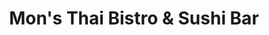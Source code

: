 ---
layout: place
title: "Mon's Thai Bistro & Sushi Bar"
permalink: /texas/san-antonio/mon-s-thai-bistro-sushi-bar.html
stateAbbr: TX
stateName: Texas
cityName: San Antonio
seo:
  name: "Mon's Thai Bistro & Sushi Bar"
  type: Restaurant
  links: http://www.monsthai.com/
description: "Mon's Thai Bistro & Sushi Bar serves delicious sushi in San Antonio, Texas. Try fresh Japanese dishes for a great dining experience. "
place_id: ChIJ6_ntwZ_1XIYRG0r71Wy2k7Q
photos:
  - name: >-
      places/ChIJ6_ntwZ_1XIYRG0r71Wy2k7Q/photos/AeeoHcLTZ-voPPoPPgLjYGxSmEyxYqplda-PjNnAT9HoO0Pp3t6jxLNbs1jPx_xlp5apZf3z-8shrAQrMg6XL2S0H0o1mCLno4ZLNtluEkkNxcJMO3Y8BPz63UGMjVffFmfcw9HM8ej-sA0jXoyN9IeW8B9YWPu3WrWkupEo0eoTBn57YmAUn0ECLh4E-bmMNZthtB0tg8SsxRyl70x95nDMsaysmG3k0-R09kEvOsrZr3jzIkXEcLh5if7zirgHtQdWtJRAGGUU0WXuB-PZClWkO_4bFRLwcINGCvrKuA-RZGEGbSUIJt_R5FNlSreYfseTyLTg6V8SteSc2FiqzlyLxhnut0bg9-CQvbUwqggVyxQE9dS3gpfC7cyNcrSaNpabOQ7XT73CVECKk76GSC1woqL4VN9ksrq4y_3vzr0Asn_-xd9x
    widthPx: 3024
    heightPx: 4032
    authorAttributions:
      - displayName: Shelly Sanchez Terrell
        uri: https://maps.google.com/maps/contrib/114337606913650576428
        photoUri: >-
          https://lh3.googleusercontent.com/a-/ALV-UjU3LFW_oFMG-qjjTqInVGma5KHvkEFVBe0fXVTpbzLbgK1YPgQ8dQ=s100-p-k-no-mo
    flagContentUri: >-
      https://www.google.com/local/imagery/report/?cb_client=maps_api_places.places_api&image_key=!1e10!2sCIHM0ogKEICAgIDh_fq-gAE&hl=en-US
    googleMapsUri: >-
      https://www.google.com/maps/place//data=!3m4!1e2!3m2!1sCIHM0ogKEICAgIDh_fq-gAE!2e10!4m2!3m1!1s0x865cf59fc1edf9eb:0xb493b66cd5fb4a1b
  - name: >-
      places/ChIJ6_ntwZ_1XIYRG0r71Wy2k7Q/photos/AeeoHcLOF3M9jzeRLtdPMAjzw2OGTF6K8mKF8b33sPzqzgSYrRLGfNNxeFh7jOrUe_NWEOUWHzmuH8az_ge11iRNv5k_b0K6xZdT5mL6aH2_OC4ktu9fpju1LCXzMJFdMllY6QMApXfGF-i4uh22XE794gbgmYcFxKtJ_f5sZRGlllf7PtEWuPfdGLOJiPG9oUqHEWc3aLsUcdYA2JyMI6rMUiOx9BslaXZpvFU-QiuiNHbJLN-zrOswzgOKtKAhYWmuxjAnjcELHgtuKc2CYMAtrONtwWBa9nnMgyuh-qD7alMtJpxP0bKRXsIuJeJSbnsc1Xn6u2owPKQgqbUeaykB9Wgu3eb43vjAAPLGhkpm_t2FHhhBRJhhzItNVECITIzzbAVvAWnWgybllYriMgyspSKePGX_52odTv7tz3FxHUIIPL-r
    widthPx: 4032
    heightPx: 2688
    authorAttributions:
      - displayName: Andrea
        uri: https://maps.google.com/maps/contrib/114520585379451721243
        photoUri: >-
          https://lh3.googleusercontent.com/a-/ALV-UjUBT9SGNC_OCcOHDgRvIv958nqr5DUlu1rchEgSx_h29EAcAHwEgA=s100-p-k-no-mo
    flagContentUri: >-
      https://www.google.com/local/imagery/report/?cb_client=maps_api_places.places_api&image_key=!1e10!2sCIHM0ogKEICAgICK-MuShQE&hl=en-US
    googleMapsUri: >-
      https://www.google.com/maps/place//data=!3m4!1e2!3m2!1sCIHM0ogKEICAgICK-MuShQE!2e10!4m2!3m1!1s0x865cf59fc1edf9eb:0xb493b66cd5fb4a1b
  - name: >-
      places/ChIJ6_ntwZ_1XIYRG0r71Wy2k7Q/photos/AeeoHcJLrqiV-MxJv1lp3KB7SmpjvgkFflQv2OZhuBcEyszeh-sLya2jqzqA8AAi5vKSFCF3hrC6MN61CeY_MuwuZGrvqqI_gMbFZ8J0MmfKCsDkBe4xyerFtL_1eAmVbCHZ9HP7_F3tWeIXQMglMhL3Y5sszAVXoat34MOER-jVgDrzTxHxnqqz28nuk2bewPFiXJo8cabBQpferAlbPGj9Hn0fcSfv0IvRHn_er97p3kH8i3aDgxC8uVCx6efGMAIs35nmQy5RtpA89tFRU-tFjl_oVyn_lIPzDmKOLqdcKEsm-uxyS_uUe2U-UwJHqw5pHb76adYNzEb35M4CKOmK1OrbpAYNpVhzXBCAYpkCOM_nvBO3zsqmoyd1UeJfw7PHzDoGYLXK_aKxF2r-sRDniCqdNwH4jEJ4uB_Ghrj1R8E
    widthPx: 3024
    heightPx: 4032
    authorAttributions:
      - displayName: Beck Wofford
        uri: https://maps.google.com/maps/contrib/108053497408124278935
        photoUri: >-
          https://lh3.googleusercontent.com/a-/ALV-UjWlwCtKbzfPVduBOQMldlVvkeid6yyB20XEYhbiMQwTQZHeWJ3m=s100-p-k-no-mo
    flagContentUri: >-
      https://www.google.com/local/imagery/report/?cb_client=maps_api_places.places_api&image_key=!1e10!2sCIHM0ogKEICAgICm4Za3PQ&hl=en-US
    googleMapsUri: >-
      https://www.google.com/maps/place//data=!3m4!1e2!3m2!1sCIHM0ogKEICAgICm4Za3PQ!2e10!4m2!3m1!1s0x865cf59fc1edf9eb:0xb493b66cd5fb4a1b
  - name: >-
      places/ChIJ6_ntwZ_1XIYRG0r71Wy2k7Q/photos/AeeoHcLq8aXT16hGnYyOMkyfOxjHDdw0yAs_EIEVkL74JJlOo49fIM0S_0DdlYt81MQeatOWCVMfOkkn3kGhn4vhlfra-r24gSzh-ElIjIuMp6xV6OhgOBYJ-VKRSuiNVy8tJdZXxkWqD4kdM7vGSnqgQzIT7XPB1eq2Fbpdi-N6GCUnHA5cQBY9-z2s0Rva8o0Ff6OALCfrc2QFl7MBIEwBVHr_ZtFHqkHMqWE9mWdvlMV5kWvFT7DvBaIs-05u8P74PBMMDAeuUPXZ_NJeeWo5paP8x4rOYqK-LwoQB30uby6dZts76JRHYkYKIoweTRDSIreAdbkHDHBwOsfXD9waNf-PSjof9SxEP1ljFG1Ix4bg-06MiFPGV0cQ0TqFW4lgbH9-bIpdC24LizEk-oiW4AFHl-ghFkOqqSsfB4qB99GPcRWe
    widthPx: 3000
    heightPx: 4000
    authorAttributions:
      - displayName: Brent L
        uri: https://maps.google.com/maps/contrib/104266121831233393715
        photoUri: >-
          https://lh3.googleusercontent.com/a-/ALV-UjWYqJ-rp0uANR3aqrfXBxFcucSzg2LqUYjcO-Cn-Sna2grOQ61HLg=s100-p-k-no-mo
    flagContentUri: >-
      https://www.google.com/local/imagery/report/?cb_client=maps_api_places.places_api&image_key=!1e10!2sCIHM0ogKEICAgIDNw_SAxQE&hl=en-US
    googleMapsUri: >-
      https://www.google.com/maps/place//data=!3m4!1e2!3m2!1sCIHM0ogKEICAgIDNw_SAxQE!2e10!4m2!3m1!1s0x865cf59fc1edf9eb:0xb493b66cd5fb4a1b
  - name: >-
      places/ChIJ6_ntwZ_1XIYRG0r71Wy2k7Q/photos/AeeoHcL-BW896akyi9zhWChCkjF1morLZcyzLYl6BtgSxavJrlUIifeBzH6L3seisAhJVSybQog3ugS2SnXm2o9rLKcKAlKALIgMC2ySGrx43imUxl8tEMgTZ7Gk5W3r5mGA9t4FbT66orQSxDoxDwMizp7ERADERWBKq8dOz8cAMa7qLVK8t2CJHooFu4IxmRP88OHNlNKDOpCcbumVEkGWmi5L258O4sW7jqoK6WjrVGIWQJ9zY__wTLJ65dm3D8m9Ff0ViG3c6JIGyp3Q1i8JMIuDLzFksvnAQKBJuM8GdgqwsLiA14DFF2yrOOnRMRc5qII89uV5ewnh3lNITIv9EOiiCbnHZSCryIT_tx9mmvjRksx062Fe1NTeSUj-0QJznwsQSLPnby_Zl5slvbqe2MIZsVUWU82MVXBq0HSjA-E807Wr
    widthPx: 4032
    heightPx: 1960
    authorAttributions:
      - displayName: Claudia Sanchez
        uri: https://maps.google.com/maps/contrib/105047692897041985983
        photoUri: >-
          https://lh3.googleusercontent.com/a-/ALV-UjWSDHWNYfZTVp9INk5ISbex5s3ZNJdJL1kpE-knAHMBEE55e3EiBA=s100-p-k-no-mo
    flagContentUri: >-
      https://www.google.com/local/imagery/report/?cb_client=maps_api_places.places_api&image_key=!1e10!2sCIHM0ogKEICAgIDu_v7ZvgE&hl=en-US
    googleMapsUri: >-
      https://www.google.com/maps/place//data=!3m4!1e2!3m2!1sCIHM0ogKEICAgIDu_v7ZvgE!2e10!4m2!3m1!1s0x865cf59fc1edf9eb:0xb493b66cd5fb4a1b
  - name: >-
      places/ChIJ6_ntwZ_1XIYRG0r71Wy2k7Q/photos/AeeoHcJsEx4yTLP-s8U5BkCgf0dwFr-s73F9cA3I7QuDI28vyFjag1KMkHnjiQvqa4ufOshJGsluSNowXVj0Z9d02vx1FyDknsUUVY_gjvkXQeyY1EBsvvx4K5ywNC4ADsT5fwGev9ltFhBUO1MJf52X0FRntNPzRDLyh5R_b9iIK9E4hAPI5CqHxgOIuplwdRQEplSiYiHEoJ5X2OxETSu9LuMzJedDVG_JYuaAet6T3G-xtW_XGuOcaGCE5uBr9yMXJ6GqWiy-xCJV1dUTByL3J8TjiOctFGLlb9Dofr8yQl-mOgHFpaajVA691E2uyWOoTyNvx-MafwvAiCqXwhWZal9km1w7fnGcq6PzZLMh-7fy-joKcajW_YmMv6Dj4xNrCAlfuc9hIZLr85kh6shxUa1Po0BiaRBztswAqBCECwDy4hS0
    widthPx: 4000
    heightPx: 2252
    authorAttributions:
      - displayName: Jacob Benavides
        uri: https://maps.google.com/maps/contrib/111517016873810306556
        photoUri: >-
          https://lh3.googleusercontent.com/a-/ALV-UjUSIBO5p7zcuAwtFrVFP-h1VT_m5rOjPXxr4fhr0E7iIWKvyYdq=s100-p-k-no-mo
    flagContentUri: >-
      https://www.google.com/local/imagery/report/?cb_client=maps_api_places.places_api&image_key=!1e10!2sCIHM0ogKEICAgICJw_unsQE&hl=en-US
    googleMapsUri: >-
      https://www.google.com/maps/place//data=!3m4!1e2!3m2!1sCIHM0ogKEICAgICJw_unsQE!2e10!4m2!3m1!1s0x865cf59fc1edf9eb:0xb493b66cd5fb4a1b
  - name: >-
      places/ChIJ6_ntwZ_1XIYRG0r71Wy2k7Q/photos/AeeoHcJO_x-MHCKqhI268EzLkviSxdjSHzKnzapDKviXoFqev2-CUDyCqRX5b8X6ZHedcvtdgCmTb0wtOER5uErOVI6NQGewNUUlU_lGr7vrDcZpR4IvrZ3uFVe_X21QhlvQP-TFhgGMSQLdKlXEDZYvV0w-JfCHVVZdyDRa0TcX8EXvJD22JpYYorJwMDJDYG_VLaxWqBljXQkZk996vYcsnylkcYzhC_Ajho2o7nnut7-9Ej3c1QNHO6MrZmQ4Txl2oXLF3wfEu420gEKCPl4ls1q5Dfg9qRASyTT0-SG5gD_psakfRQDqqPhnl-ouyTa550IPb8kKjkwq2u237i5VpJgwiyjxrnQinnGF6-1YQASoj5OQeT-golTuKZ06F5m-trmHKBkKM-okiI2GsaI9rlBvwTKapIkvQQV9axVuYPim_vrr
    widthPx: 4032
    heightPx: 1960
    authorAttributions:
      - displayName: Korey Vanderburg
        uri: https://maps.google.com/maps/contrib/109953579701803853457
        photoUri: >-
          https://lh3.googleusercontent.com/a/ACg8ocJDc3sCb-F7GUkWOIx4sffvJY4N2a2f6BD3KgdhpATGjuiXOg=s100-p-k-no-mo
    flagContentUri: >-
      https://www.google.com/local/imagery/report/?cb_client=maps_api_places.places_api&image_key=!1e10!2sCIHM0ogKEICAgIDx4vGztAE&hl=en-US
    googleMapsUri: >-
      https://www.google.com/maps/place//data=!3m4!1e2!3m2!1sCIHM0ogKEICAgIDx4vGztAE!2e10!4m2!3m1!1s0x865cf59fc1edf9eb:0xb493b66cd5fb4a1b
  - name: >-
      places/ChIJ6_ntwZ_1XIYRG0r71Wy2k7Q/photos/AeeoHcJZn7y7pXlN25zwYUMIInWdC8G6blgfGYL4gJ0eMEfiKcw5F8opam9b91v7n07COOoPhd0F1L0r17kCOTaJj4kepFycc-yzpOWZ8L77TGMjmcBPzA_M2cy2RA1UK5b0nVjtZYnuzZzUnD1M7voy-81taChnE73y6N8W2aBlWcDsEZXMQNPufiCj30nJjApBuwJPmb0I9oau0u4ugGFSTzBCggZzGFK3VXYeyzKHMNfd3phCY3THv8YSuSo8FLkkuD31skjnigi6yFZas2axHE-ixZn_DfkziKdQvQL68vUDJTeE2v4Mb7BQNEArZ_NeI3U-5bg4KIg1aNFwLlWHdp2FrW1YUbALlRVWelRnDjOiroL_vq88aJvoCsano1n-8GgjIPNcmftG7bL9SqchVXFjj0AEVhoHS5pxDdxmtOShiUYY
    widthPx: 4160
    heightPx: 3120
    authorAttributions:
      - displayName: Myztic Traveler
        uri: https://maps.google.com/maps/contrib/115989288429248748861
        photoUri: >-
          https://lh3.googleusercontent.com/a-/ALV-UjVty90Bva4DJL7fnVAdX2hdpsXBdb0AodlPRuQU1Ha4912PuGBgdQ=s100-p-k-no-mo
    flagContentUri: >-
      https://www.google.com/local/imagery/report/?cb_client=maps_api_places.places_api&image_key=!1e10!2sCIHM0ogKEICAgIDU5KL1vQE&hl=en-US
    googleMapsUri: >-
      https://www.google.com/maps/place//data=!3m4!1e2!3m2!1sCIHM0ogKEICAgIDU5KL1vQE!2e10!4m2!3m1!1s0x865cf59fc1edf9eb:0xb493b66cd5fb4a1b
  - name: >-
      places/ChIJ6_ntwZ_1XIYRG0r71Wy2k7Q/photos/AeeoHcL91XYHE0pse2tObVWZFP0aKH1r1oj4fS-1Hgxiy2PUS8EZCOWaw1iT26gbLVl39M4v4vrsdGqZE20u74xV3OlStSApcrtLtGwU-o_gjYRg-fr7JklOD958bqVt7abCNc0aeuGvfBx-g_qlPLyqi63ROvLec0o5WB1cl75gwbPWisUZVHkyDhLKO9M6DkIHjfwvHx8IMgh07HUafFpheZD6TlxqDtuFoVcL3dphKtLWDcAiak4SOnGT_crRqWHnomOMe3c3GyzvmmqbK3U-6wdH6qzVofIR4ZIDyHRad7w-86PTCZm8WcxXXipvKTlodZTAvovdkHwFZ7k9JAi3s7ycTRV0fBzmyOZKrKMSAIqlDiLsCUIHZj8LjcS66FWWgvQxy3Al_qdlUP7uC6PkBXXNY_Hi6PabRJid297Fjv7PnXw
    widthPx: 3024
    heightPx: 4032
    authorAttributions:
      - displayName: Shelly Sanchez Terrell
        uri: https://maps.google.com/maps/contrib/114337606913650576428
        photoUri: >-
          https://lh3.googleusercontent.com/a-/ALV-UjU3LFW_oFMG-qjjTqInVGma5KHvkEFVBe0fXVTpbzLbgK1YPgQ8dQ=s100-p-k-no-mo
    flagContentUri: >-
      https://www.google.com/local/imagery/report/?cb_client=maps_api_places.places_api&image_key=!1e10!2sCIHM0ogKEICAgIDh_fre_wE&hl=en-US
    googleMapsUri: >-
      https://www.google.com/maps/place//data=!3m4!1e2!3m2!1sCIHM0ogKEICAgIDh_fre_wE!2e10!4m2!3m1!1s0x865cf59fc1edf9eb:0xb493b66cd5fb4a1b
  - name: >-
      places/ChIJ6_ntwZ_1XIYRG0r71Wy2k7Q/photos/AeeoHcI61rAlYGLuJtNqYm_QZYFMIb0vlg3KRnbJq_huErj7fMzzy5suDdb7zNva6vxzy4fE-l3C1H_Ad72F2TdGYeszL62GaOiuvNPSikpnN_uAmSuOjV3oniyCPJ-MQTaRN6YysbXSNo3SXq0mSZdkXS67qkNLi76UatisDk67RJBJTMB8h69ERwGFqJlw37G3LMxMkdBN2BYpdTl9u5ygVSl8NTDScalCwf0DOaUZkex9ruqSuVbV60yAtTK-JPpvSElR8Z6wO0WqHHwdVKOf18ToYcWs1flxv3aFqNAZU2dOwJfZu-ldKnUs8rXrXVmTGxdZisIfL_YC9-pE2HE-OLOFPvADT-MVeEdqqw_kYQhnP1XFh9yLQTUGr6tZbo8xUUnnTekH_0hyCiTpIhFJCxof3U-iQ4qFVXxl38K-BxrdUg
    widthPx: 4000
    heightPx: 2252
    authorAttributions:
      - displayName: Jacob Benavides
        uri: https://maps.google.com/maps/contrib/111517016873810306556
        photoUri: >-
          https://lh3.googleusercontent.com/a-/ALV-UjUSIBO5p7zcuAwtFrVFP-h1VT_m5rOjPXxr4fhr0E7iIWKvyYdq=s100-p-k-no-mo
    flagContentUri: >-
      https://www.google.com/local/imagery/report/?cb_client=maps_api_places.places_api&image_key=!1e10!2sCIHM0ogKEICAgICJw_v3cw&hl=en-US
    googleMapsUri: >-
      https://www.google.com/maps/place//data=!3m4!1e2!3m2!1sCIHM0ogKEICAgICJw_v3cw!2e10!4m2!3m1!1s0x865cf59fc1edf9eb:0xb493b66cd5fb4a1b
address: 4901 Broadway, San Antonio, TX 78209, USA
street: 4901 Broadway
city: San Antonio
state: TX
zip: '78209'
country: USA
neighborhood: Uptown Central
latitude: '29.471915'
longitude: '-98.463848'
accessibility_options:
  wheelchairAccessibleParking: true
  wheelchairAccessibleEntrance: true
  wheelchairAccessibleRestroom: true
  wheelchairAccessibleSeating: true
business_status: OPERATIONAL
name: Mon's Thai Bistro & Sushi Bar
google_maps_links:
  directionsUri: >-
    https://www.google.com/maps/dir//''/data=!4m7!4m6!1m1!4e2!1m2!1m1!1s0x865cf59fc1edf9eb:0xb493b66cd5fb4a1b!3e0
  placeUri: https://maps.google.com/?cid=13011944326966233627
  writeAReviewUri: >-
    https://www.google.com/maps/place//data=!4m3!3m2!1s0x865cf59fc1edf9eb:0xb493b66cd5fb4a1b!12e1
  reviewsUri: >-
    https://www.google.com/maps/place//data=!4m4!3m3!1s0x865cf59fc1edf9eb:0xb493b66cd5fb4a1b!9m1!1b1
  photosUri: >-
    https://www.google.com/maps/place//data=!4m3!3m2!1s0x865cf59fc1edf9eb:0xb493b66cd5fb4a1b!10e5
primary_type: Thai Restaurant
opening_hours:
  regular: null
  current: null
secondary_opening_hours:
  regular:
    weekdayDescriptions: null
    type: null
  current:
    weekdayDescriptions: null
    type: null
phone: (210) 822-3253
price_level: PRICE_LEVEL_MODERATE
price_range: $10 &ndash; $20
rating: '4.1'
rating_count: 460
website: http://www.monsthai.com/
reviews: null
parking_options: null
payment_options: null
allow_dogs: null
curbside_pickup: null
delivery: null
dine_in: null
good_for_children: null
good_for_groups: null
good_for_sports: null
live_music: null
menu_for_children: null
outdoor_seating: null
reservable: null
restroom: null
serves_beer: null
serves_breakfast: null
serves_brunch: null
serves_cocktails: null
serves_coffee: null
serves_dinner: null
serves_dessert: null
serves_lunch: null
serves_vegetarian_food: null
serves_wine: null
takeout: null
summary: null

---